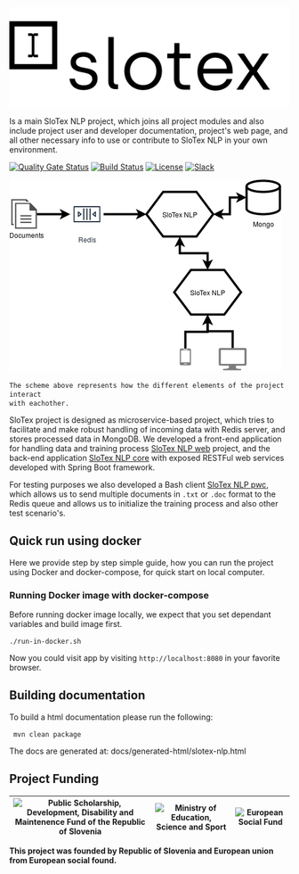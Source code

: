 ![SloTex NLP Logo](docs/images/slotex_logo.png)

Is a main SloTex NLP project, which joins all project modules and also include
project user and developer documentation, project's web page, and all other
necessary info to use or contribute to SloTex NLP in your own environment. 

[![Quality Gate Status](https://sonarcloud.io/api/project_badges/measure?project=MediusInc_slotex-nlp&metric=alert_status)](https://sonarcloud.io/dashboard?id=MediusInc_slotex-nlp)
[![Build Status](https://travis-ci.org/MediusInc/slotex-nlp.svg?branch=master)](https://travis-ci.org/MediusInc/slotex-nlp)
[![License](https://img.shields.io/github/license/MediusINC/slotex-nlp)]( https://github.com/MediusInc/slotex-nlp/blob/master/LICENSE.md)
[![Slack](https://img.shields.io/badge/slack-@pkp2019-yellow.svg?logo=slack)](https://join.slack.com/t/pkp2019-slotex/shared_invite/enQtNzkwNTk5MDMyOTc2LTNhOTQ0MTU3ZDMzMDM2NDRhYTRlNWRkOWRmZTk0N2YzNmExNDliYTU1NGI4NWFjNjFhNTFkNTcyNzhlZGIzZmU)


![alt text](docs/images/SloTex_NLP_Core.png)
```
The scheme above represents how the different elements of the project interact
with eachother.
```

SloTex project is designed as microservice-based project, which tries to
facilitate and make robust handling of incoming data with Redis server, and
stores processed data in MongoDB. We developed a front-end application for
handling data and training process [SloTex NLP
web](https://github.com/MediusInc/slotex-nlp-web) project, and the back-end
application [SloTex NLP core](https://github.com/MediusInc/slotex-nlp-core)
with exposed RESTFul web services developed with Spring Boot
framework. 

For testing purposes we also developed a Bash client [SloTex NLP
pwc](https://github.com/MediusInc/slotex-nlp-pwc), which allows us to send
multiple documents in `.txt` or `.doc` format to the Redis queue and allows us
to initialize the training process and also other test scenario's. 

## Quick run using docker

Here we provide step by step simple guide, how you can run the project using
Docker and docker-compose, for quick start on local computer. 


### Running Docker image with docker-compose

Before running docker image locally, we expect that you set dependant variables
and build image first. 

```
./run-in-docker.sh 
```
Now you could visit app by visiting `http://localhost:8080` in your favorite
browser.


## Building documentation

To build a html documentation please run the following:

```
 mvn clean package
```

The docs are generated at: docs/generated-html/slotex-nlp.html

## Project Funding

|  <img alt="Public Scholarship, Development, Disability and Maintenence Fund of the Republic of Slovenia" src="https://slotex.si/images/logo-sklad-kadri.jpg" height="65" /> |  <img alt="Ministry of Education, Science and Sport" src="https://slotex.si/images/logo-mizs.jpg" height="65"/> |  <img alt="European Social Fund" src="https://slotex.si/images/logo-pkp.jpg" height="65"/> |
| --- | --- | --- |

**This project was founded by Republic of Slovenia and European union from European social found.**

